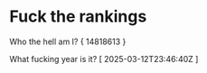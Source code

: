 # Fuck the rankings

Who the hell am I?
{ 14818613 }

What fucking year is it?
[ 2025-03-12T23:46:40Z ]
